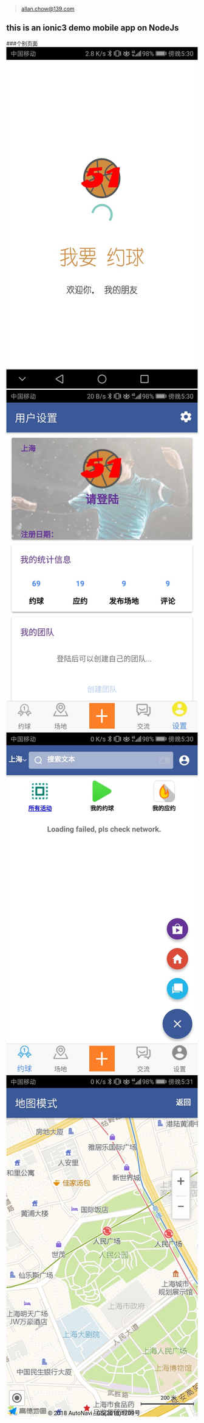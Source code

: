>allan.chow@139.com

## this is an ionic3 demo mobile app on NodeJs ##


###个别页面
![splash](./screenshots/splash.png) 
![profile](./screenshots/profile.png)
![home](./screenshots/home.png) 
![map_search](./screenshots/map_search.png)  